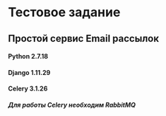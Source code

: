 # Тестовое задание
## Простой сервис Email рассылок

#### Python 2.7.18
#### Django 1.11.29
#### Celery 3.1.26

##### Для работы Celery необходим RabbitMQ